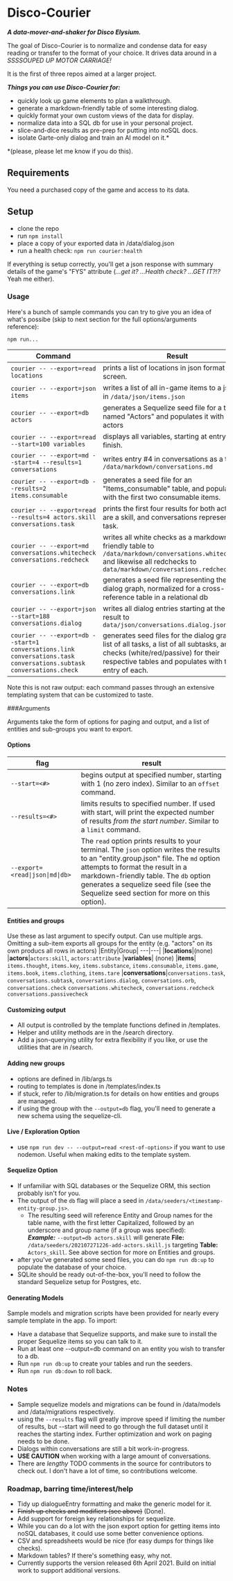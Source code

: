 # Disco-Courier

_**A data-mover-and-shaker for Disco Elysium.**_

The goal of Disco-Courier is to normalize and condense data for easy reading or transfer to the format of your choice. It drives data around in a _SSSSOUPED UP MOTOR CARRIAGE!_

It is the first of three repos aimed at a larger project.

_**Things you can use Disco-Courier for:**_

- quickly look up game elements to plan a walkthrough.
- generate a markdown-friendly table of some interesting dialog.
- quickly format your own custom views of the data for display.
- normalize data into a SQL db for use in your personal project.
- slice-and-dice results as pre-prep for putting into noSQL docs.
- isolate Garte-only dialog and train an AI model on it.\*

\*(please, please let me know if you do this).

## Requirements

You need a purchased copy of the game and access to its data.

## Setup

- clone the repo
- run `npm install`
- place a copy of your exported data in /data/dialog.json
- run a health check: `npm run courier:health`

If everything is setup correctly, you'll get a json response with summary details of the game's "FYS" attribute (_...get it? ...Health check? ...GET IT?!?_ Yeah me either).

### Usage

Here's a bunch of sample commands you can try to give you an idea of what's possibe (skip to next section for the full options/arguments reference):

`npm run...`

| Command                                                                                                            | Result                                                                                                                                                                                             |
| ------------------------------------------------------------------------------------------------------------------ | -------------------------------------------------------------------------------------------------------------------------------------------------------------------------------------------------- |
| `courier -- --export=read locations`                                                                               | prints a list of locations in json format to the screen.                                                                                                                                           |
| `courier -- --export=json items`                                                                                   | writes a list of all in-game items to a json file in `/data/json/items.json`                                                                                                                       |
| `courier -- --export=db actors`                                                                                    | generates a Sequelize seed file for a table named "Actors" and populates it with all actors                                                                                                        |
| `courier -- --export=read --start=100 variables`                                                                   | displays all variables, starting at entry 100 to finish.                                                                                                                                           |
| `courier -- --export=md --start=4 --results=1 conversations`                                                       | writes entry #4 in conversations as a table to `/data/markdown/conversations.md`                                                                                                                   |
| `courier -- --export=db --results=2 items.consumable`                                                              | generates a seed file for an "Items_consumable" table, and populates it with the first two consumable items.                                                                                       |
| `courier -- --export=read --results=4 actors.skill conversations.task`                                             | prints the first four results for both actors that are a skill, and conversations representing a task.                                                                                             |
| `courier -- --export=md conversations.whitecheck conversations.redcheck`                                           | writes all white checks as a markdown-friendly table to `/data/markdown/conversations.whitecheck.md` and likewise all redchecks to `data/markdown/conversations.redcheck.md`                       |
| `courier -- --export=db conversations.link`                                                                        | generates a seed file representing the entire dialog graph, normalized for a cross-reference table in a relational db                                                                              |
| `courier -- --export=json --start=188 conversations.dialog`                                                        | writes all dialog entries starting at the 188th result to `data/json/conversations.dialog.json`                                                                                                    |
| `courier -- --export=db --start=1 conversations.link conversations.task conversations.subtask conversations.check` | generates seed files for the dialog graph, a list of all tasks, a list of all subtasks, and all checks (white/red/passive) for their respective tables and populates with the first entry of each. |

Note this is not raw output: each command passes through an extensive templating system that can be customized to taste.

###Arguments

Arguments take the form of options for paging and output, and a list of entities and sub-groups you want to export.

#### Options

| flag                            | result                                                                                                                                                                                                                                                                                                        |
| ------------------------------- | ------------------------------------------------------------------------------------------------------------------------------------------------------------------------------------------------------------------------------------------------------------------------------------------------------------- |
| `--start=<#>`                   | begins output at specified number, starting with 1 (no zero index). Similar to an `offset` command.                                                                                                                                                                                                           |
| `--results=<#>`                 | limits results to specified number. If used with start, will print the expected number of results _from the start number_. Similar to a `limit` command.                                                                                                                                                      |
| `--export=<read\|json\|md\|db>` | The `read` option prints results to your terminal. The `json` option writes the results to an "entity.group.json" file. The `md` option attempts to format the result in a markdown-friendly table. The `db` option generates a sequelize seed file (see the Sequelize seed section for more on this option). |

#### Entities and groups

Use these as last argument to specify output. Can use multiple args.
Omitting a sub-item exports all groups for the entity (e.g. "actors" on its own producs all rows in actors)
|Entity|Group|
---|---|
|**locations**|(none)
|**actors**|`actors:skill`, `actors:attribute`
|**variables**| (none)
|**items**| `items.thought`, `items.key`, `items.substance`, `items.consumable`, `items.game`, `items.book`, `items.clothing`, `items.tare`
|**conversations**|`conversations.task`, `conversations.subtask`, `conversations.dialog`, `conversations.orb`, `conversations.check` `conversations.whitecheck`, `conversations.redcheck` `conversations.passivecheck`

#### Customizing output

- All output is controlled by the template functions defined in /templates.
- Helper and utility methods are in the /search directory.
- Add a json-querying utility for extra flexibility if you like, or use the utilities that are in /search.

#### Adding new groups

- options are defined in /lib/args.ts
- routing to templates is done in /templates/index.ts
- if stuck, refer to /lib/migration.ts for details on how entities and groups are managed.
- if using the group with the `--output=db` flag, you'll need to generate a new schema using the sequelize-cli.

#### Live / Exploration Option

- use `npm run dev -- --output=read <rest-of-options>` if you want to use nodemon. Useful when making edits to the template system.

#### Sequelize Option

- If unfamiliar with SQL databases or the Sequelize ORM, this section probably isn't for you.
- The output of the `db` flag will place a seed in `/data/seeders/<timestamp-entity-group.js>`.
  - The resulting seed will reference Entity and Group names for the table name, with the first letter Capitalized, followed by an underscore and group name (if a group was specified):
    <br>
    _**Example:**_ `--output=db actors.skill` will generate **File:** `/data/seeders/202107271226-add-actors.skill.js` targeting **Table:** `Actors_skill`. See above section for more on Entities and groups.
    <br>
- after you've generated some seed files, you can do `npm run db:up` to populate the database of your choice.
- SQLite should be ready out-of-the-box, you'll need to follow the standard Sequelize setup for Postgres, etc.

#### Generating Models

Sample models and migration scripts have been provided for nearly every sample template in the app. To import:

- Have a database that Sequelize supports, and make sure to install the proper Sequelize items so you can talk to it.
- Run at least one --output=db command on an entity you wish to transfer to a db.
- Run `npm run db:up` to create your tables and run the seeders.
- Run `npm run db:down` to roll back.

### Notes

- Sample sequelize models and migrations can be found in /data/models and /data/migrations respectively.
- using the `--results` flag will greatly improve speed if limiting the number of results, but --start will need to go through the full dataset until it reaches the starting index. Further optimization and work on paging needs to be done.
- Dialogs within conversations are still a bit work-in-progress.
- **USE CAUTION** when working with a large amount of conversations.
- There are _lengthy_ TODO comments in the source for contributors to check out. I don't have a lot of time, so contributions welcome.

### Roadmap, barring time/interest/help

- Tidy up dialogueEntry formatting and make the generic model for it.
- ~~Finish up checks and modifiers (see above)~~ (Done).
- Add support for foreign key relationships for sequelize.
- While you can do a lot with the json export option for getting items into noSQL databases, it could use some better convenience options.
- CSV and spreadsheets would be nice (for easy dumps for things like checks).
- Markdown tables? If there's something easy, why not.
- Currently supports the version released 6th April 2021. Build on initial work to support additional versions.
